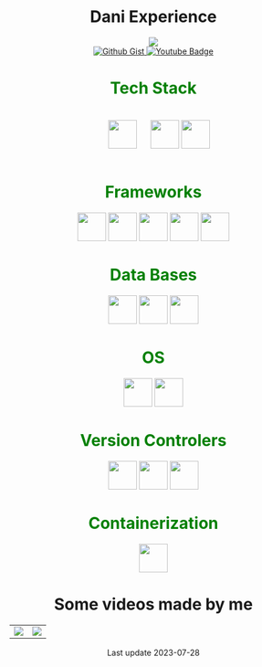 <h1 align="center" class="typewriter">Dani Experience</h1>
<div id="header" align="center" width="100%">
  <picture>
  <source
    srcset="https://github-readme-stats.vercel.app/api?username=daniexperience&show_icons=true&theme=gotham"
    media="(prefers-color-scheme: dark)"
  />
  <source
    srcset="https://github-readme-stats.vercel.app/api?username=daniexperience&show_icons=true&theme=gotham"
    media="(prefers-color-scheme: dark), (prefers-color-scheme: no-preference)"
  />
  <img src="https://github-readme-stats.vercel.app/api?username=daniexperience&show_icons=true&theme=gotham" />
</picture>
  
  <br>

<div id="badges" align="center">
  <a href="https://gist.github.com/programador-negro">
    <img src="https://img.shields.io/badge/Gists-black?style=for-the-badge&logo=github&logoColor=white" alt="Github Gist"/>
  </a>
  <a href="https://www.youtube.com/channel/UC-Q7vhxC4XNH3WybaCiPiOQ">
    <img src="https://img.shields.io/badge/YouTube-red?style=for-the-badge&logo=youtube&logoColor=white" alt="Youtube Badge"/>
  </a>
</div>

<h1 align="center" class="typewriter" style="color:green;">Tech Stack</h1>
<div align="center">
  <img width="50" marging-w="10" style="margin:20px;" src="https://cdn.jsdelivr.net/gh/devicons/devicon/icons/python/python-original.svg" />  
  <img width="50" src="https://cdn.jsdelivr.net/gh/devicons/devicon/icons/javascript/javascript-original.svg" />  
  <img width="50" src="https://cdn.jsdelivr.net/gh/devicons/devicon/icons/bash/bash-original.svg" />
</div>    

<h1 align="center" class="typewriter" style="color:green;">Frameworks</h1>
<div align="center">
  <img width="50" src="https://cdn.jsdelivr.net/gh/devicons/devicon/icons/django/django-plain.svg" />
  <img width="50" src="https://cdn.jsdelivr.net/gh/devicons/devicon/icons/fastapi/fastapi-original.svg" /> 
  <img width="50" src="https://d33wubrfki0l68.cloudfront.net/20f44190801d93434031e849f6f436c72c86f067/1ae72/assets/svg/airflow-icon.svg" />
  <img width="50" src="https://cdn.jsdelivr.net/gh/devicons/devicon/icons/vuejs/vuejs-original.svg" />
  <img width="50" src="https://cdn.quasar.dev/logo-v2/svg/logo.svg" />
</div>    
          
<h1 align="center" class="typewriter" style="color:green;">Data Bases</h1>
<div align="center">
  <img width="50" src="https://cdn.jsdelivr.net/gh/devicons/devicon/icons/mysql/mysql-original.svg" />
  <img width="50" src="https://cdn.jsdelivr.net/gh/devicons/devicon/icons/microsoftsqlserver/microsoftsqlserver-plain.svg" />        
  <img width="50" src="https://cdn.jsdelivr.net/gh/devicons/devicon/icons/postgresql/postgresql-original.svg" />
</div>    

<h1 align="center" class="typewriter" style="color:green;">OS</h1>
<div align="center">
  <img width="50" src="https://cdn.jsdelivr.net/gh/devicons/devicon/icons/windows8/windows8-original.svg" />          
  <img width="50" src="https://cdn.jsdelivr.net/gh/devicons/devicon/icons/linux/linux-original.svg" />
          
</div>

<h1 align="center" class="typewriter" style="color:green;">Version Controlers</h1>
<div align="center">
  <img width="50" src="https://cdn.jsdelivr.net/gh/devicons/devicon/icons/github/github-original.svg" />
  <img width="50" src="https://cdn.jsdelivr.net/gh/devicons/devicon/icons/git/git-original.svg" />
  <img width="50" src="https://cdn.jsdelivr.net/gh/devicons/devicon/icons/bitbucket/bitbucket-original.svg" />
</div>

<h1 align="center" class="typewriter" style="color:green;">Containerization</h1>
<div align="center">
  <img width="50" src="https://cdn.jsdelivr.net/gh/devicons/devicon/icons/docker/docker-original.svg" />
</div>

<h1 align="center" class="typewriter" style="border: 0px;">Some videos made by me</h1>
<table style="width:100%">
<tr>
<td>
<a href="https://www.youtube.com/watch?v=JhaD7lNWQ48">
<img src="http://i3.ytimg.com/vi/JhaD7lNWQ48/hqdefault.jpg">
</a>
</td>
<td>
<a href="https://www.youtube.com/watch?v=gFNVVMssIT0&t=520s">
<img src="http://i3.ytimg.com/vi/JhaD7lNWQ48/hqdefault.jpg">
</a>
</td>
</table>

<!--
**programador-negro/programador-negro** is a ✨ _special_ ✨ repository because its `README.md` (this file) appears on your GitHub profile.

Here are some ideas to get you started:

- 🔭 I’m currently working on ...
- 🌱 I’m currently learning ...
- 👯 I’m looking to collaborate on ...
- 🤔 I’m looking for help with ...
- 💬 Ask me about ...
- 📫 How to reach me: ...
- 😄 Pronouns: ...
- ⚡ Fun fact: ...

<style>
.typewriter h1 {
  overflow: hidden; /* Ensures the content is not revealed until the animation */
  border-right: .15em solid orange; /* The typwriter cursor */
  white-space: nowrap; /* Keeps the content on a single line */
  margin: 0 auto; /* Gives that scrolling effect as the typing happens */
  letter-spacing: .15em; /* Adjust as needed */
  animation: 
    typing 3.5s steps(40, end),
    blink-caret .75s step-end infinite;
}

/* The typing effect */
@keyframes typing {
  from { width: 0 }
  to { width: 100% }
}

/* The typewriter cursor effect */
@keyframes blink-caret {
  from, to { border-color: transparent }
  50% { border-color: orange; }
}
</style>

-->
Last update 2023-07-28

